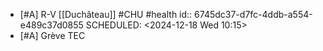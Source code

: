 - [#A] R-V [[Duchâteau]] #CHU #health 
  id:: 6745dc37-d7fc-4ddb-a554-e489c37d0855
  SCHEDULED: <2024-12-18 Wed 10:15>
- [#A] Grève TEC